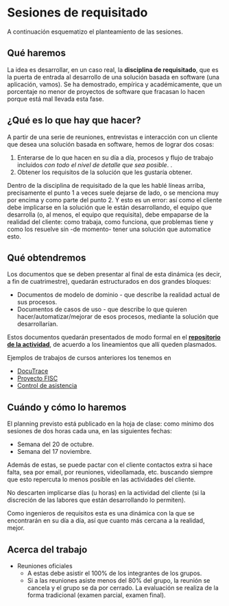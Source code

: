 # Sesiones de requisitado

A continuación esquematizo el planteamiento de las sesiones.

## Qué haremos

La idea es desarrollar, en un caso real, la **disciplina de requisitado**, que es la puerta de entrada al desarrollo de una solución basada en software (una aplicación, vamos). Se ha demostrado, empírica y académicamente, que un porcentaje no menor de proyectos de software que fracasan lo hacen porque está mal llevada esta fase.  

## ¿Qué es lo que hay que hacer? 

A partir de una serie de reuniones, entrevistas e interacción con un cliente que desea una solución basada en software, hemos de lograr dos cosas:

1. Enterarse de lo que hacen en su día a día, procesos y flujo de trabajo incluidos *con todo el nivel de detalle que sea posible*. . 
1. Obtener los requisitos de la solución que les gustaría obtener.

Dentro de la disciplina de requisitado de la que les hablé líneas arriba, precisamente el punto 1 a veces suele dejarse de lado, o se menciona muy por encima y como parte del punto 2. Y esto es un error: así como el cliente debe implicarse en la solución que le están desarrollando, el equipo que desarrolla (o, al menos, el equipo que requisita), debe empaparse de la realidad del cliente: como trabaja, como funciona, que problemas tiene y como los resuelve sin -de momento- tener una solución que automatice esto.

## Qué obtendremos

Los documentos que se deben presentar al final de esta dinámica (es decir, a fin de cuatrimestre), quedarán estructurados en dos grandes bloques:

- Documentos de modelo de dominio - que describe la realidad actual de sus procesos.
- Documentos de casos de uso - que describe lo que quieren hacer/automatizar/mejorar de esos procesos, mediante la solución que desarrollarían.

Estos documentos quedarán presentados de modo formal en el [**repositorio de la actividad**](https://github.com/mmasias/25-26-IdSw1-SDR), de acuerdo a los lineamientos que allí queden plasmados.

Ejemplos de trabajos de cursos anteriores los tenemos en

- [DocuTrace](https://github.com/TheMoys/24-25-IdSw1-SDR/tree/d7d30d5b40e67b17296fbe88394ef1b14931567e)
- [Proyecto FISC](https://github.com/mmasias/23-24-IdSw1-SDR/tree/42086dd1d45cd80b023548af79398481dcb5f3ae)
- [Control de asistencia](https://github.com/mmasias/23-24-IdSw1-SDR/tree/Grupo4-pySalvador)

## Cuándo y cómo lo haremos

El planning previsto está publicado en la hoja de clase: como mínimo dos sesiones de dos horas cada una, en las siguientes fechas:

- Semana del 20 de octubre.
- Semana del 17 noviembre.

Además de estas, se puede pactar con el cliente contactos extra si hace falta, sea por email, por reuniones, videollamada, etc. buscando siempre que esto repercuta lo menos posible en las actividades del cliente.

No descarten implicarse días (u horas) en la actividad del cliente (si la discreción de las labores que están desarrollando lo permiten).

Como ingenieros de requisitos esta es una dinámica con la que se encontrarán en su día a día, así que cuanto más cercana a la realidad, mejor.

## Acerca del trabajo

- Reuniones oficiales
  - A estas debe asistir el 100% de los integrantes de los grupos.
  - Si a las reuniones asiste menos del 80% del grupo, la reunión se cancela y el grupo se da por cerrado. La evaluación se realiza de la forma tradicional (examen parcial, examen final).
